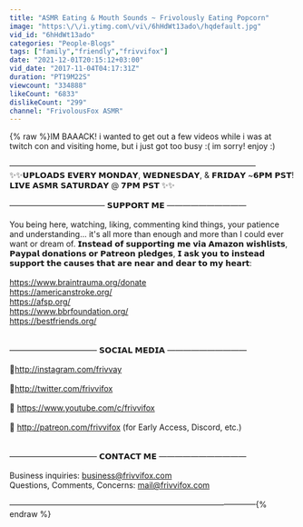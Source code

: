 ```yaml
---
title: "ASMR Eating & Mouth Sounds ~ Frivolously Eating Popcorn"
image: "https:\/\/i.ytimg.com\/vi\/6hHdWt13ado\/hqdefault.jpg"
vid_id: "6hHdWt13ado"
categories: "People-Blogs"
tags: ["family","friendly","frivvifox"]
date: "2021-12-01T20:15:12+03:00"
vid_date: "2017-11-04T04:17:31Z"
duration: "PT19M22S"
viewcount: "334888"
likeCount: "6833"
dislikeCount: "299"
channel: "FrivolousFox ASMR"
---
```

{% raw %}IM BAAACK! i wanted to get out a few videos while i was at twitch con and visiting home, but i just got too busy :( im sorry! enjoy :)<br /><br />———————————————————————————————<br />✨✨𝗨𝗣𝗟𝗢𝗔𝗗𝗦 𝗘𝗩𝗘𝗥𝗬 𝗠𝗢𝗡𝗗𝗔𝗬, 𝗪𝗘𝗗𝗡𝗘𝗦𝗗𝗔𝗬, &amp; 𝗙𝗥𝗜𝗗𝗔𝗬 ~𝟲𝗣𝗠 𝗣𝗦𝗧! 𝗟𝗜𝗩𝗘 𝗔𝗦𝗠𝗥 𝗦𝗔𝗧𝗨𝗥𝗗𝗔𝗬 @ 𝟳𝗣𝗠 𝗣𝗦𝗧 ✨✨<br /><br />————————————  𝗦𝗨𝗣𝗣𝗢𝗥𝗧 𝗠𝗘  ——————————<br /><br />You being here, watching, liking, commenting kind things, your patience and understanding... it's all more than enough and more than I could ever want or dream of. 𝗜𝗻𝘀𝘁𝗲𝗮𝗱 𝗼𝗳 𝘀𝘂𝗽𝗽𝗼𝗿𝘁𝗶𝗻𝗴 𝗺𝗲 𝘃𝗶𝗮 𝗔𝗺𝗮𝘇𝗼𝗻 𝘄𝗶𝘀𝗵𝗹𝗶𝘀𝘁𝘀, 𝗣𝗮𝘆𝗽𝗮𝗹 𝗱𝗼𝗻𝗮𝘁𝗶𝗼𝗻𝘀 𝗼𝗿 𝗣𝗮𝘁𝗿𝗲𝗼𝗻 𝗽𝗹𝗲𝗱𝗴𝗲𝘀, 𝗜 𝗮𝘀𝗸 𝘆𝗼𝘂 𝘁𝗼 𝗶𝗻𝘀𝘁𝗲𝗮𝗱 𝘀𝘂𝗽𝗽𝗼𝗿𝘁 𝘁𝗵𝗲 𝗰𝗮𝘂𝘀𝗲𝘀 𝘁𝗵𝗮𝘁 𝗮𝗿𝗲 𝗻𝗲𝗮𝗿 𝗮𝗻𝗱 𝗱𝗲𝗮𝗿 𝘁𝗼 𝗺𝘆 𝗵𝗲𝗮𝗿𝘁:<br /><br /><a rel="nofollow" target="blank" href="https://www.braintrauma.org/donate">https://www.braintrauma.org/donate</a><br /><a rel="nofollow" target="blank" href="https://americanstroke.org/">https://americanstroke.org/</a><br /><a rel="nofollow" target="blank" href="https://afsp.org/">https://afsp.org/</a><br /><a rel="nofollow" target="blank" href="https://www.bbrfoundation.org/">https://www.bbrfoundation.org/</a><br /><a rel="nofollow" target="blank" href="https://bestfriends.org/">https://bestfriends.org/</a> <br /><br /><br />———————————  𝗦𝗢𝗖𝗜𝗔𝗟 𝗠𝗘𝗗𝗜𝗔  ——————————<br /><br />🐥<a rel="nofollow" target="blank" href="http://instagram.com/frivvay">http://instagram.com/frivvay</a><br /><br />🐥<a rel="nofollow" target="blank" href="http://twitter.com/frivvifox">http://twitter.com/frivvifox</a><br /><br />🐥 <a rel="nofollow" target="blank" href="https://www.youtube.com/c/frivvifox">https://www.youtube.com/c/frivvifox</a> <br /><br />🐥 <a rel="nofollow" target="blank" href="http://patreon.com/frivvifox">http://patreon.com/frivvifox</a> (for Early Access, Discord, etc.)<br /><br /><br />———————————  𝗖𝗢𝗡𝗧𝗔𝗖𝗧 𝗠𝗘  ———————————<br /><br />Business inquiries: business@frivvifox.com<br />Questions, Comments, Concerns: mail@frivvifox.com<br /><br />———————————————————————————————{% endraw %}

